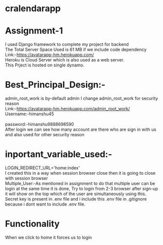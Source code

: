 # cralendarapp
# Assignment-1
I used Django framework to complete my project for backend <br />
The Total Server Space Used is 61 MB if we include code dependency<br />
Link:-https://avatarapp-hm.herokuapp.com/  <br />
Heroku is Cloud Server which is also used as a web server.<br />
This Prject is hosted on single dynamo. <br />
# Best_Principal_Design:-
admin_root_work is by-default admin I change admin_root_work for security reason <br />
Link:-https://avatarapp-hm.herokuapp.com/admin_root_work/          <br />
Username:-himanshu45                                             <br />                                           
password:-himanshu9888698590                                           <br />
After login we can see how many account are there who are sign in with us and also used for other security reason <br />
# inportant_variable_used:-
LOGIN_REDIRECT_URL='home:index'                                
I created this in a way when session browser close then it is going to close with session browser       <br />
Multiple_User:-As mentioned in assignment to do that multiple user can be login at the same time it is done, Try to login from 2-3 browser 
after sign-up it will show on the top which of the user are simultaneously using this.           <br />
Secret key is present in .env file and i include this .env file in .gitignore because i dont want to include .env file.       <br />
# Functionality
When we click to home it forces us to login





